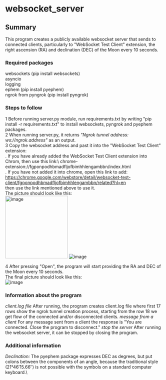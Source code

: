 # websocket_server
## Summary
This program creates a publicly available websocket server that sends to connected clients, particularly to "WebSocket Test Client" extension, the right ascension (RA) and declination (DEC) of the Moon every 10 seconds.

### Required packages
websockets (pip install websockets)\
asyncio\
logging\
ephem (pip install pyephem)\
ngrok from pyngrok (pip install pyngrok)

### Steps to follow
1 Before running server.py module, run requirements.txt by writing "pip install -r requirements.txt" to install websockets, pyngrok and pyephem packages.\
2 When running server.py, it returns _"Ngrok tunnel address: ws://ngrok.address"_ as an output.\
3 Copy the websocket address and past it into the "WebSocket Test Client" extension:\
  . If you have already added the WebSocket Test Client extension into Chrom, then use this link:\ 
  chrome-extension://fgponpodhbmadfljofbimhhlengambbn/index.html \
  . If you have not added it into chrome, open this link to add:\
  https://chrome.google.com/webstore/detail/websocket-test-client/fgponpodhbmadfljofbimhhlengambbn/related?hl=en \
  then use the link mentioned above to use it.\
The picture should look like this:\
<img width="200" alt="image" src="https://user-images.githubusercontent.com/82014669/119537994-b047ad00-bd9b-11eb-8307-47b98a7a7172.png">
![image](https://user-images.githubusercontent.com/82014669/119537994-b047ad00-bd9b-11eb-8307-47b98a7a7172.png)
 
4 After pressing "Open", the program will start providing the RA and DEC of the Moon every 10 seconds.\
The final picture should look like this:\
![image](https://user-images.githubusercontent.com/82014669/119538613-572c4900-bd9c-11eb-9c00-52d0466dd726.png)
 
### Information about the program
_client.log file_ After running, the program creates client.log file where first 17 rows show the ngrok tunnel creation process, starting from the row 18 we get flow of the connected and/or disconnected clients.
_message from a client_ For any message sent from a client the response is "You are connected. Close the program to disconnect."
_stop the server_ After running the websocket server, it can be stopped by closing the program. 


### Additional information
_Declination:_ The pyephem package expresses DEC as degrees, but put colons between the components of an angle, because the traditional style (21°46′15.66′′) is not possible with the symbols on a standard computer keyboard.\





  
